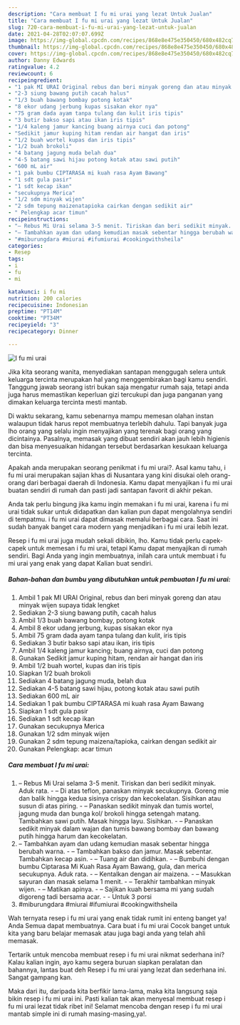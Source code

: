 ```yaml
---
description: "Cara membuat I fu mi urai yang lezat Untuk Jualan"
title: "Cara membuat I fu mi urai yang lezat Untuk Jualan"
slug: 720-cara-membuat-i-fu-mi-urai-yang-lezat-untuk-jualan
date: 2021-04-28T02:07:07.699Z
image: https://img-global.cpcdn.com/recipes/868e8e475e350450/680x482cq70/i-fu-mi-urai-foto-resep-utama.jpg
thumbnail: https://img-global.cpcdn.com/recipes/868e8e475e350450/680x482cq70/i-fu-mi-urai-foto-resep-utama.jpg
cover: https://img-global.cpcdn.com/recipes/868e8e475e350450/680x482cq70/i-fu-mi-urai-foto-resep-utama.jpg
author: Danny Edwards
ratingvalue: 4.2
reviewcount: 6
recipeingredient:
- "1 pak MI URAI Original rebus dan beri minyak goreng dan atau minyak wijen supaya tidak lengket"
- "2-3 siung bawang putih cacah halus"
- "1/3 buah bawang bombay potong kotak"
- "8 ekor udang jerbung kupas sisakan ekor nya"
- "75 gram dada ayam tanpa tulang dan kulit iris tipis"
- "3 butir bakso sapi atau ikan iris tipis"
- "1/4 kaleng jamur kancing buang airnya cuci dan potong"
- "Sedikit jamur kuping hitam rendan air hangat dan iris"
- "1/2 buah wortel kupas dan iris tipis"
- "1/2 buah brokoli"
- "4 batang jagung muda belah dua"
- "4-5 batang sawi hijau potong kotak atau sawi putih"
- "600 mL air"
- "1 pak bumbu CIPTARASA mi kuah rasa Ayam Bawang"
- "1 sdt gula pasir"
- "1 sdt kecap ikan"
- "secukupnya Merica"
- "1/2 sdm minyak wijen"
- "2 sdm tepung maizenatapioka cairkan dengan sedikit air"
- " Pelengkap acar timun"
recipeinstructions:
- "– Rebus Mi Urai selama 3-5 menit. Tiriskan dan beri sedikit minyak. Aduk rata. – Di atas teflon, panaskan minyak secukupnya. Goreng mie dan balik hingga kedua sisinya crispy dan kecokelatan. Sisihkan atau susun di atas piring. – Panaskan sedikit minyak dan tumis wortel, jagung muda dan bunga kol/ brokoli hingga setengah matang. Tambahkan sawi putih. Masak hingga layu. Sisihkan. – Panaskan sedikit minyak dalam wajan dan tumis bawang bombay dan bawang putih hingga harum dan kecokelatan."
- "– Tambahkan ayam dan udang kemudian masak sebentar hingga berubah warna. – Tambahkan bakso dan jamur. Masak sebentar. Tambahkan kecap asin. – Tuang air dan didihkan. – Bumbuhi dengan bumbu Ciptarasa Mi Kuah Rasa Ayam Bawang, gula, dan merica secukupnya. Aduk rata. – Kentalkan dengan air maizena. – Masukkan sayuran dan masak selama 1 menit. – Terakhir tambahkan minyak wijen. – Matikan apinya. – Sajikan kuah bersama mi yang sudah digoreng tadi bersama acar.  Untuk 3 porsi"
- "#miburungdara #miurai #ifumiurai #cookingwithsheila"
categories:
- Resep
tags:
- i
- fu
- mi

katakunci: i fu mi 
nutrition: 200 calories
recipecuisine: Indonesian
preptime: "PT14M"
cooktime: "PT34M"
recipeyield: "3"
recipecategory: Dinner

---
```



![I fu mi urai](https://img-global.cpcdn.com/recipes/868e8e475e350450/680x482cq70/i-fu-mi-urai-foto-resep-utama.jpg)

Jika kita seorang wanita, menyediakan santapan menggugah selera untuk keluarga tercinta merupakan hal yang menggembirakan bagi kamu sendiri. Tanggung jawab seorang istri bukan saja mengatur rumah saja, tetapi anda juga harus memastikan keperluan gizi tercukupi dan juga panganan yang dimakan keluarga tercinta mesti mantab.

Di waktu  sekarang, kamu sebenarnya mampu memesan olahan instan walaupun tidak harus repot membuatnya terlebih dahulu. Tapi banyak juga lho orang yang selalu ingin menyajikan yang terenak bagi orang yang dicintainya. Pasalnya, memasak yang dibuat sendiri akan jauh lebih higienis dan bisa menyesuaikan hidangan tersebut berdasarkan kesukaan keluarga tercinta. 



Apakah anda merupakan seorang penikmat i fu mi urai?. Asal kamu tahu, i fu mi urai merupakan sajian khas di Nusantara yang kini disukai oleh orang-orang dari berbagai daerah di Indonesia. Kamu dapat menyajikan i fu mi urai buatan sendiri di rumah dan pasti jadi santapan favorit di akhir pekan.

Anda tak perlu bingung jika kamu ingin memakan i fu mi urai, karena i fu mi urai tidak sukar untuk didapatkan dan kalian pun dapat mengolahnya sendiri di tempatmu. i fu mi urai dapat dimasak memalui berbagai cara. Saat ini sudah banyak banget cara modern yang menjadikan i fu mi urai lebih lezat.

Resep i fu mi urai juga mudah sekali dibikin, lho. Kamu tidak perlu capek-capek untuk memesan i fu mi urai, tetapi Kamu dapat menyajikan di rumah sendiri. Bagi Anda yang ingin membuatnya, inilah cara untuk membuat i fu mi urai yang enak yang dapat Kalian buat sendiri.

<!--inarticleads1-->

##### Bahan-bahan dan bumbu yang dibutuhkan untuk pembuatan I fu mi urai:

1. Ambil 1 pak MI URAI Original, rebus dan beri minyak goreng dan atau minyak wijen supaya tidak lengket
1. Sediakan 2-3 siung bawang putih, cacah halus
1. Ambil 1/3 buah bawang bombay, potong kotak
1. Ambil 8 ekor udang jerbung, kupas sisakan ekor nya
1. Ambil 75 gram dada ayam tanpa tulang dan kulit, iris tipis
1. Sediakan 3 butir bakso sapi atau ikan, iris tipis
1. Ambil 1/4 kaleng jamur kancing; buang airnya, cuci dan potong
1. Gunakan Sedikit jamur kuping hitam, rendan air hangat dan iris
1. Ambil 1/2 buah wortel, kupas dan iris tipis
1. Siapkan 1/2 buah brokoli
1. Sediakan 4 batang jagung muda, belah dua
1. Sediakan 4-5 batang sawi hijau, potong kotak atau sawi putih
1. Sediakan 600 mL air
1. Sediakan 1 pak bumbu CIPTARASA mi kuah rasa Ayam Bawang
1. Siapkan 1 sdt gula pasir
1. Sediakan 1 sdt kecap ikan
1. Gunakan secukupnya Merica
1. Gunakan 1/2 sdm minyak wijen
1. Gunakan 2 sdm tepung maizena/tapioka, cairkan dengan sedikit air
1. Gunakan  Pelengkap: acar timun




<!--inarticleads2-->

##### Cara membuat I fu mi urai:

1. – Rebus Mi Urai selama 3-5 menit. Tiriskan dan beri sedikit minyak. Aduk rata. - – Di atas teflon, panaskan minyak secukupnya. Goreng mie dan balik hingga kedua sisinya crispy dan kecokelatan. Sisihkan atau susun di atas piring. - – Panaskan sedikit minyak dan tumis wortel, jagung muda dan bunga kol/ brokoli hingga setengah matang. Tambahkan sawi putih. Masak hingga layu. Sisihkan. - – Panaskan sedikit minyak dalam wajan dan tumis bawang bombay dan bawang putih hingga harum dan kecokelatan.
1. – Tambahkan ayam dan udang kemudian masak sebentar hingga berubah warna. - – Tambahkan bakso dan jamur. Masak sebentar. Tambahkan kecap asin. - – Tuang air dan didihkan. - – Bumbuhi dengan bumbu Ciptarasa Mi Kuah Rasa Ayam Bawang, gula, dan merica secukupnya. Aduk rata. - – Kentalkan dengan air maizena. - – Masukkan sayuran dan masak selama 1 menit. - – Terakhir tambahkan minyak wijen. - – Matikan apinya. - – Sajikan kuah bersama mi yang sudah digoreng tadi bersama acar. -  - Untuk 3 porsi
1. #miburungdara #miurai #ifumiurai #cookingwithsheila




Wah ternyata resep i fu mi urai yang enak tidak rumit ini enteng banget ya! Anda Semua dapat membuatnya. Cara buat i fu mi urai Cocok banget untuk kita yang baru belajar memasak atau juga bagi anda yang telah ahli memasak.

Tertarik untuk mencoba membuat resep i fu mi urai nikmat sederhana ini? Kalau kalian ingin, ayo kamu segera buruan siapkan peralatan dan bahannya, lantas buat deh Resep i fu mi urai yang lezat dan sederhana ini. Sangat gampang kan. 

Maka dari itu, daripada kita berfikir lama-lama, maka kita langsung saja bikin resep i fu mi urai ini. Pasti kalian tak akan menyesal membuat resep i fu mi urai lezat tidak ribet ini! Selamat mencoba dengan resep i fu mi urai mantab simple ini di rumah masing-masing,ya!.

